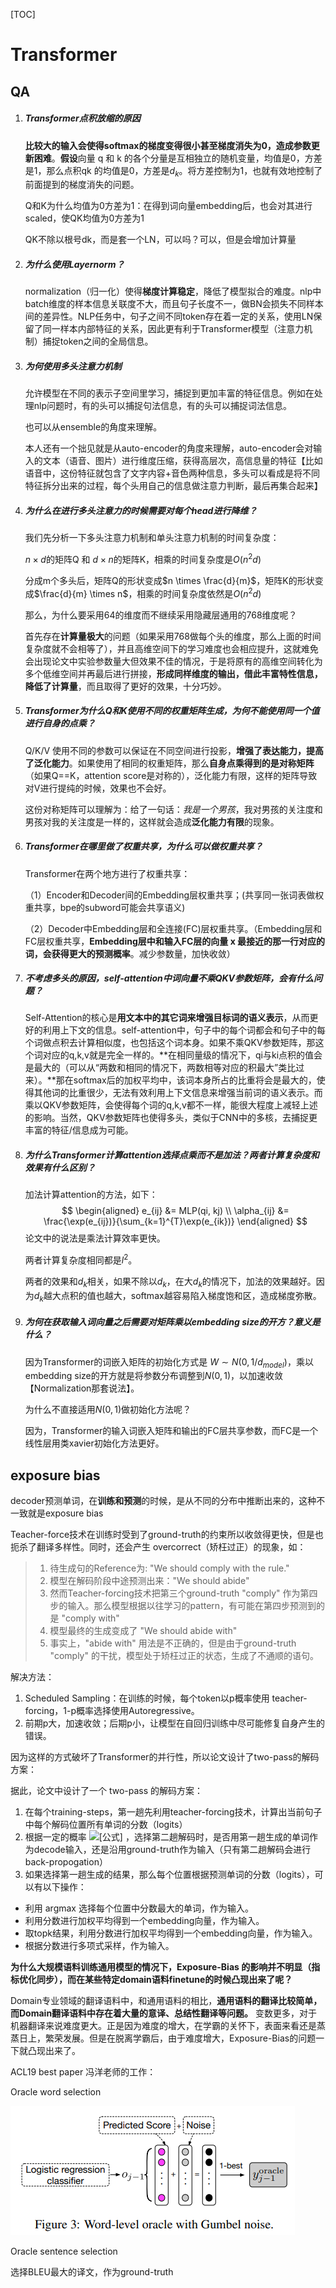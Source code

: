

[TOC]

# Transformer

## QA

1. ##### Transformer点积放缩的原因

   **比较大的输入会使得softmax的梯度变得很小甚至梯度消失为0，造成参数更新困难**。**假设**向量 q 和 k 的各个分量是互相独立的随机变量，均值是0，方差是1，那么点积qk 的均值是0，方差是$d_k$。将方差控制为1，也就有效地控制了前面提到的梯度消失的问题。

   Q和K为什么均值为0方差为1：在得到词向量embedding后，也会对其进行scaled，使QK均值为0方差为1

   QK不除以根号dk，而是套一个LN，可以吗？可以，但是会增加计算量

2. ##### 为什么使用Layernorm？

   normalization（归一化）使得**梯度计算稳定**，降低了模型拟合的难度。nlp中batch维度的样本信息关联度不大，而且句子长度不一，做BN会损失不同样本间的差异性。NLP任务中，句子之间不同token存在着一定的关系，使用LN保留了同一样本内部特征的关系，因此更有利于Transformer模型（注意力机制）捕捉token之间的全局信息。

3. ##### 为何使用多头注意力机制

   允许模型在不同的表示子空间里学习，捕捉到更加丰富的特征信息。例如在处理nlp问题时，有的头可以捕捉句法信息，有的头可以捕捉词法信息。
   
   也可以从ensemble的角度来理解。
   
   本人还有一个拙见就是从auto-encoder的角度来理解，auto-encoder会对输入的文本（语音、图片）进行维度压缩，获得高层次，高信息量的特征【比如语音中，这份特征就包含了文字内容+音色两种信息，多头可以看成是将不同特征拆分出来的过程，每个头用自己的信息做注意力判断，最后再集合起来】
   
4. ##### 为什么在进行多头注意力的时候需要对每个head进行降维？
   
     我们先分析一下多头注意力机制和单头注意力机制的时间复杂度：

   $n \times d$的矩阵Q 和 $d \times n$的矩阵K，相乘的时间复杂度是$O(n^2d)$
   
   分成m个多头后，矩阵Q的形状变成$n \times \frac{d}{m}$，矩阵K的形状变成$\frac{d}{m} \times n$，相乘的时间复杂度依然是$O(n^2d)$
   
   那么，为什么要采用64的维度而不继续采用隐藏层通用的768维度呢？
   
   首先存在**计算量极大**的问题（如果采用768做每个头的维度，那么上面的时间复杂度就不会相等了），并且高维空间下的学习难度也会相应提升，这就难免会出现论文中实验参数量大但效果不佳的情况，于是将原有的高维空间转化为多个低维空间并再最后进行拼接，**形成同样维度的输出，借此丰富特性信息，降低了计算量**，而且取得了更好的效果，十分巧妙。
   
6. ##### Transformer为什么Q和K使用不同的权重矩阵生成，为何不能使用同一个值进行自身的点乘？

     Q/K/V 使用不同的参数可以保证在不同空间进行投影，**增强了表达能力，提高了泛化能力**。如果使用了相同的权重矩阵，那么**自身点乘得到的是对称矩阵**（如果Q==K，attention score是对称的），泛化能力有限，这样的矩阵导致对V进行提纯的时候，效果也不会好。

     这份对称矩阵可以理解为：给了一句话：*我是一个男孩*，我对男孩的关注度和男孩对我的关注度是一样的，这样就会造成**泛化能力有限**的现象。

6. ##### Transformer在哪里做了权重共享，为什么可以做权重共享？

     Transformer在两个地方进行了权重共享：
     
     （1）Encoder和Decoder间的Embedding层权重共享；(共享同一张词表做权重共享，bpe的subword可能会共享语义)
     
     （2）Decoder中Embedding层和全连接(FC)层权重共享。（Embedding层和FC层权重共享，**Embedding层中和输入FC层的向量 x 最接近的那一行对应的词，会获得更大的预测概率**。减少参数量，加快收敛）
     
7. ##### 不考虑多头的原因，self-attention中词向量不乘QKV参数矩阵，会有什么问题？

     Self-Attention的核心是**用文本中的其它词来增强目标词的语义表示**，从而更好的利用上下文的信息。self-attention中，句子中的每个词都会和句子中的每个词做点积去计算相似度，也包括这个词本身。如果不乘QKV参数矩阵，那这个词对应的q,k,v就是完全一样的。**在相同量级的情况下，qi与ki点积的值会是最大的（可以从“两数和相同的情况下，两数相等对应的积最大”类比过来）。**那在softmax后的加权平均中，该词本身所占的比重将会是最大的，使得其他词的比重很少，无法有效利用上下文信息来增强当前词的语义表示。而乘以QKV参数矩阵，会使得每个词的q,k,v都不一样，能很大程度上减轻上述的影响。当然，QKV参数矩阵也使得多头，类似于CNN中的多核，去捕捉更丰富的特征/信息成为可能。
     
8. ##### 为什么Transformer计算attention选择点乘而不是加法？两者计算复杂度和效果有什么区别？

     加法计算attention的方法，如下：
     $$
     \begin{aligned}
     e_{ij} &= MLP(qi, kj) \\
     \alpha_{ij} &= \frac{\exp(e_{ij})}{\sum_{k=1}^{T}\exp(e_{ik})} 
     \end{aligned}
     $$
     论文中的说法是乘法计算效率更快。
     
     两者计算复杂度相同都是$l^2$。
     
     两者的效果和$d_k$相关，如果不除以$d_k$，在大$d_k$的情况下，加法的效果越好。因为$d_k$越大点积的值也越大，softmax越容易陷入梯度饱和区，造成梯度弥散。
     
9. ##### 为何在获取输入词向量之后需要对矩阵乘以embedding size的开方？意义是什么？

     因为Transformer的词嵌入矩阵的初始化方式是 $W∼N(0, 1/d_{model})$，乘以embedding size的开方就是将参数分布调整到$N(0, 1)$，以加速收敛【Normalization那套说法】。
     
     为什么不直接适用$N(0, 1)$做初始化方法呢？
     
     因为，Transformer的输入词嵌入矩阵和输出的FC层共享参数，而FC是一个线性层用类xavier初始化方法更好。



## exposure bias

decoder预测单词，在**训练和预测**的时候，是从不同的分布中推断出来的，这种不一致就是exposure bias

Teacher-force技术在训练时受到了ground-truth的约束所以收敛得更快，但是也扼杀了翻译多样性。同时，还会产生 overcorrect（矫枉过正）的现象，如：

> 1. 待生成句的Reference为: "We should comply with the rule."
> 2. 模型在解码阶段中途预测出来："We should abide"
> 3. 然而Teacher-forcing技术把第三个ground-truth "comply" 作为第四步的输入。那么模型根据以往学习的pattern，有可能在第四步预测到的是 "comply with"
> 4. 模型最终的生成变成了 "We should abide with"
> 5. 事实上，"abide with" 用法是不正确的，但是由于ground-truth "comply" 的干扰，模型处于矫枉过正的状态，生成了不通顺的语句。



解决方法：

1. Scheduled Sampling：在训练的时候，每个token以p概率使用 teacher-forcing，1-p概率选择使用Autoregressive。
2. 前期p大，加速收敛；后期p小，让模型在自回归训练中尽可能修复自身产生的错误。



因为这样的方式破坏了Transformer的并行性，所以论文设计了two-pass的解码方案：

据此，论文中设计了一个 two-pass 的解码方案：

1. 在每个training-steps，第一趟先利用teacher-forcing技术，计算出当前句子中每个解码位置所有单词的分数（logits）
2. 根据一定的概率 ![[公式]](https://www.zhihu.com/equation?tex=p) ，选择第二趟解码时，是否用第一趟生成的单词作为decode输入，还是沿用ground-truth作为输入（只有第二趟解码会进行back-propogation）
3. 如果选择第一趟生成的结果，那么每个位置根据预测单词的分数（logits），可以有以下操作：

- 利用 argmax 选择每个位置中分数最大的单词，作为输入。
- 利用分数进行加权平均得到一个embedding向量，作为输入。
- 取topk结果，利用分数进行加权平均得到一个embedding向量，作为输入。
- 根据分数进行多项式采样，作为输入。



**为什么大规模语料训练通用模型的情况下，Exposure-Bias 的影响并不明显（指标优化同步），而在某些特定domain语料finetune的时候凸现出来了呢？**

Domain专业领域的翻译语料中，和通用语料的相比，**通用语料的翻译比较简单，而Domain翻译语料中存在着大量的意译、总结性翻译等问题。** 变数更多，对于机器翻译来说难度更大。正是因为难度的增大，在学霸的关怀下，表面来看还是蒸蒸日上，繁荣发展。但是在脱离学霸后，由于难度增大，Exposure-Bias的问题一下就凸现出来了。



ACL19 best paper 冯洋老师的工作：

Oracle word selection

![image-20220616130415783](fengyang-work.png)

Oracle sentence selection

选择BLEU最大的译文，作为ground-truth
